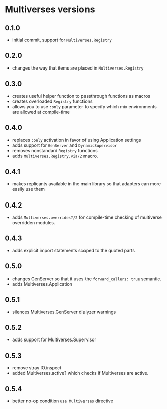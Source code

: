 # Multiverses versions

## 0.1.0

- initial commit, support for `Multiverses.Registry`

## 0.2.0

- changes the way that items are placed in `Multiverses.Registry`

## 0.3.0

- creates useful helper function to passthrough functions as macros
- creates overloaded `Registry` functions
- allows you to use `:only` parameter to specify which mix environments
  are allowed at compile-time

## 0.4.0

- replaces `:only` activation in favor of using Application settings
- adds support for `GenServer` and `DynamicSupervisor`
- removes nonstandard `Registry` functions
- adds `Multiverses.Registry.via/2` macro.

## 0.4.1

- makes replicants available in the main library so that adapters can
  more easily use them

## 0.4.2

- adds `Multiverses.overrides?/2` for compile-time checking of
  multiverse overridden modules.

## 0.4.3

- adds explicit import statements scoped to the quoted parts

## 0.5.0

- changes GenServer so that it uses the `forward_callers: true` semantic.
- adds Multiverses.Application

## 0.5.1

- silences Multiverses.GenServer dialyzer warnings

## 0.5.2

- adds support for Multiverses.Supervisor

## 0.5.3

- remove stray IO.inspect
- added Multiverses.active? which checks if Multiverses are active.

## 0.5.4

- better no-op condition `use Multiverses` directive
